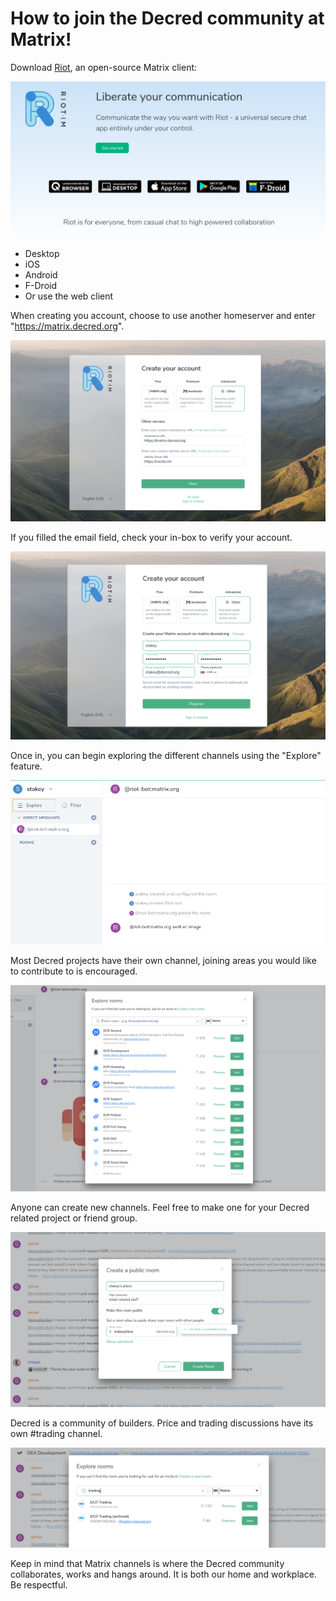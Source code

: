 # How to join the Decred community at Matrix!

Download [Riot](https://about.riot.im/), an open-source Matrix client:

![Download Riot client](https://raw.githubusercontent.com/pLabarta/dcrwebcomic/master/Guides/Join%20Matrix/imgs/01-download.png)

- Desktop
- iOS
- Android
- F-Droid
- Or use the web client

When creating you account, choose to use another homeserver and enter "https://matrix.decred.org".

![Download Riot client](https://raw.githubusercontent.com/pLabarta/dcrwebcomic/master/Guides/Join%20Matrix/imgs/02-select-home-server.png)

If you filled the email field, check your in-box to verify your account.

![Download Riot client](https://raw.githubusercontent.com/pLabarta/dcrwebcomic/master/Guides/Join%20Matrix/imgs/03-create-account.png)

Once in, you can begin exploring the different channels using the "Explore" feature.

![Download Riot client](https://raw.githubusercontent.com/pLabarta/dcrwebcomic/master/Guides/Join%20Matrix/imgs/04-explore-rooms.png)

Most Decred projects have their own channel, joining areas you would like to contribute to is encouraged.

![Download Riot client](https://raw.githubusercontent.com/pLabarta/dcrwebcomic/master/Guides/Join%20Matrix/imgs/05-room-list.png)

Anyone can create new channels. Feel free to make one for your Decred related project or friend group.

![Download Riot client](https://raw.githubusercontent.com/pLabarta/dcrwebcomic/master/Guides/Join%20Matrix/imgs/06-create-room.png)

Decred is a community of builders. Price and trading discussions have its own #trading channel.

![Download Riot client](https://raw.githubusercontent.com/pLabarta/dcrwebcomic/master/Guides/Join%20Matrix/imgs/07-trading-channel.png)

Keep in mind that Matrix channels is where the Decred community collaborates, works and hangs around. It is both our home and workplace. Be respectful.

